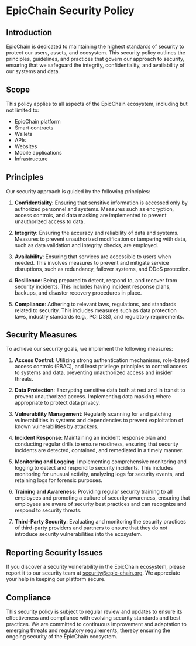 # EpicChain Security Policy

## Introduction

EpicChain is dedicated to maintaining the highest standards of security to protect our users, assets, and ecosystem. This security policy outlines the principles, guidelines, and practices that govern our approach to security, ensuring that we safeguard the integrity, confidentiality, and availability of our systems and data.

## Scope

This policy applies to all aspects of the EpicChain ecosystem, including but not limited to:

- EpicChain platform
- Smart contracts
- Wallets
- APIs
- Websites
- Mobile applications
- Infrastructure

## Principles

Our security approach is guided by the following principles:

1. **Confidentiality**: Ensuring that sensitive information is accessed only by authorized personnel and systems. Measures such as encryption, access controls, and data masking are implemented to prevent unauthorized access to data.

2. **Integrity**: Ensuring the accuracy and reliability of data and systems. Measures to prevent unauthorized modification or tampering with data, such as data validation and integrity checks, are employed.

3. **Availability**: Ensuring that services are accessible to users when needed. This involves measures to prevent and mitigate service disruptions, such as redundancy, failover systems, and DDoS protection.

4. **Resilience**: Being prepared to detect, respond to, and recover from security incidents. This includes having incident response plans, backups, and disaster recovery procedures in place.

5. **Compliance**: Adhering to relevant laws, regulations, and standards related to security. This includes measures such as data protection laws, industry standards (e.g., PCI DSS), and regulatory requirements.

## Security Measures

To achieve our security goals, we implement the following measures:

1. **Access Control**: Utilizing strong authentication mechanisms, role-based access controls (RBAC), and least privilege principles to control access to systems and data, preventing unauthorized access and insider threats.

2. **Data Protection**: Encrypting sensitive data both at rest and in transit to prevent unauthorized access. Implementing data masking where appropriate to protect data privacy.

3. **Vulnerability Management**: Regularly scanning for and patching vulnerabilities in systems and dependencies to prevent exploitation of known vulnerabilities by attackers.

4. **Incident Response**: Maintaining an incident response plan and conducting regular drills to ensure readiness, ensuring that security incidents are detected, contained, and remediated in a timely manner.

5. **Monitoring and Logging**: Implementing comprehensive monitoring and logging to detect and respond to security incidents. This includes monitoring for unusual activity, analyzing logs for security events, and retaining logs for forensic purposes.

6. **Training and Awareness**: Providing regular security training to all employees and promoting a culture of security awareness, ensuring that employees are aware of security best practices and can recognize and respond to security threats.

7. **Third-Party Security**: Evaluating and monitoring the security practices of third-party providers and partners to ensure that they do not introduce security vulnerabilities into the ecosystem.

## Reporting Security Issues

If you discover a security vulnerability in the EpicChain ecosystem, please report it to our security team at security@epic-chain.org. We appreciate your help in keeping our platform secure.

## Compliance

This security policy is subject to regular review and updates to ensure its effectiveness and compliance with evolving security standards and best practices. We are committed to continuous improvement and adaptation to emerging threats and regulatory requirements, thereby ensuring the ongoing security of the EpicChain ecosystem.